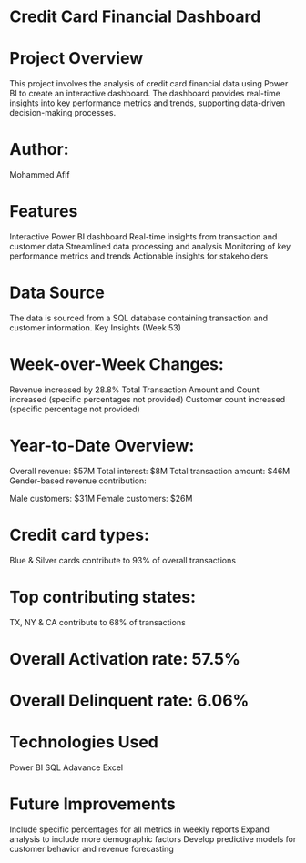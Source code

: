 # Credit Card Financial Dashboard
# Project Overview
  This project involves the analysis of credit card financial data using Power BI to create an interactive dashboard. The dashboard provides real-time insights into key performance metrics and trends, supporting data-driven decision-making processes.
  
 # Author:
   Mohammed Afif
   
 # Features
   Interactive Power BI dashboard
Real-time insights from transaction and customer data
Streamlined data processing and analysis
Monitoring of key performance metrics and trends
Actionable insights for stakeholders

# Data Source 
   The data is sourced from a SQL database containing transaction and customer information.
Key Insights (Week 53)

# Week-over-Week Changes:

 Revenue increased by 28.8%
 Total Transaction Amount and Count increased (specific percentages not provided)
 Customer count increased (specific percentage not provided)


 # Year-to-Date Overview:

 Overall revenue: $57M
 Total interest: $8M
 Total transaction amount: $46M
 Gender-based revenue contribution:

  Male customers: $31M
  Female customers: $26M


# Credit card types:

Blue & Silver cards contribute to 93% of overall transactions


# Top contributing states:
TX, NY & CA contribute to 68% of transactions

# Overall Activation rate: 57.5%
# Overall Delinquent rate: 6.06%

# Technologies Used
 Power BI
 SQL
 Adavance Excel
# Future Improvements

Include specific percentages for all metrics in weekly reports
Expand analysis to include more demographic factors
Develop predictive models for customer behavior and revenue forecasting


